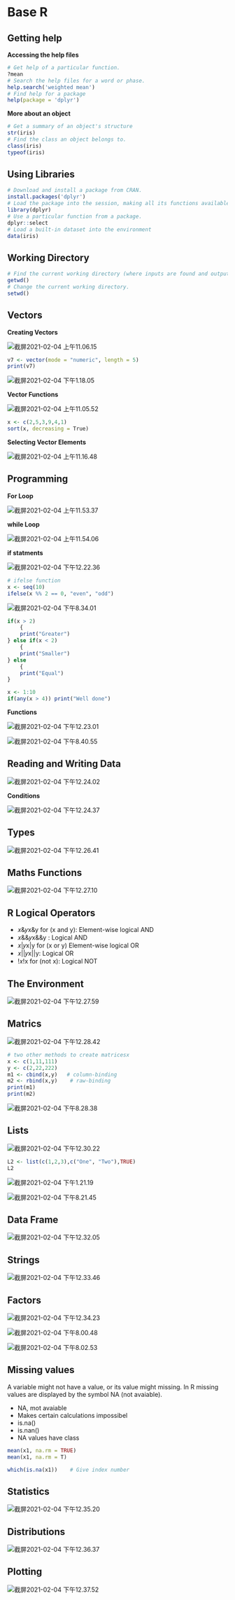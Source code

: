 

# Base R

## Getting help

**Accessing the help files**

```R
# Get help of a particular function.
?mean
# Search the help files for a word or phase.
help.search('weighted mean')
# Find help for a package
help(package = 'dplyr')
```

**More about an object**

```R
# Get a summary of an object's structure
str(iris)
# Find the class an object belongs to.
class(iris)
typeof(iris)
```



## Using Libraries

```R
# Download and install a package from CRAN.
install.packages('dplyr')
# Load the package into the session, making all its functions available to use.
library(dplyr)
# Use a particular function from a package.
dplyr::select
# Load a built-in dataset into the environment
data(iris)
```



## Working Directory

```R
# Find the current working directory (where inputs are found and outputs are sent).
getwd()
# Change the current working directory.
setwd()
```



## Vectors

**Creating Vectors**

![截屏2021-02-04 上午11.06.15](https://raw.githubusercontent.com/DataDevLPY/TyporaPicStore/main/Picture202111220055167.png?token=AWS37JL2267EDWKUS6PHDTDBTJ5FW)

```R
v7 <- vector(mode = "numeric", length = 5)
print(v7)
```

![截屏2021-02-04 下午1.18.05](https://raw.githubusercontent.com/DataDevLPY/TyporaPicStore/main/Picture202111220056300.png?token=AWS37JONCA7B4KM6IEVQR2DBTJ5GA)



**Vector Functions**

![截屏2021-02-04 上午11.05.52](https://raw.githubusercontent.com/DataDevLPY/TyporaPicStore/main/Picture202111220056448.png?token=AWS37JM74SYYAZEE3BGZXR3BTJ5GK)

```R
x <- c(2,5,3,9,4,1)
sort(x, decreasing = True)
```



**Selecting Vector Elements**

![截屏2021-02-04 上午11.16.48](https://raw.githubusercontent.com/DataDevLPY/TyporaPicStore/main/Picture202111220056392.png?token=AWS37JPOTDLLKBOQOXILXADBTJ5GS)



## Programming

**For Loop**

![截屏2021-02-04 上午11.53.37](https://raw.githubusercontent.com/DataDevLPY/TyporaPicStore/main/Picture202111220056507.png?token=AWS37JMAXCPDZTW3F3W3HPTBTJ5HG)



**while Loop**

![截屏2021-02-04 上午11.54.06](https://raw.githubusercontent.com/DataDevLPY/TyporaPicStore/main/Picture202111220056096.png?token=AWS37JPFB3CULMEOQRN3VSTBTJ5HK)



**if statments**

![截屏2021-02-04 下午12.22.36](https://raw.githubusercontent.com/DataDevLPY/TyporaPicStore/main/Picture202111220056812.png?token=AWS37JPIMF3IWORBB35L2J3BTJ5HU)

```R
# ifelse function
x <- seq(10)
ifelse(x %% 2 == 0, "even", "odd")
```

![截屏2021-02-04 下午8.34.01](https://raw.githubusercontent.com/DataDevLPY/TyporaPicStore/main/Picture202111220056909.png?token=AWS37JPMJIALAJU7SXHKM4TBTJ5IK)

```R
if(x > 2)
    {
    print("Greater")
} else if(x < 2)
    {
    print("Smaller")
} else
    {
    print("Equal")
}
```



```R
x <- 1:10
if(any(x > 4)) print("Well done")
```



**Functions**

![截屏2021-02-04 下午12.23.01](https://raw.githubusercontent.com/DataDevLPY/TyporaPicStore/main/Picture202111220056368.png?token=AWS37JMI66OWTK3PI2KFD33BTJ5IS)



![截屏2021-02-04 下午8.40.55](https://raw.githubusercontent.com/DataDevLPY/TyporaPicStore/main/Picture202111220056915.png?token=AWS37JOI6WCDWGHQ2LZ6MS3BTJ5IW)



## Reading and Writing Data

![截屏2021-02-04 下午12.24.02](https://raw.githubusercontent.com/DataDevLPY/TyporaPicStore/main/Picture202111220056018.png?token=AWS37JNWSLIGXGNN7QDK3U3BTJ5JC)

**Conditions**

![截屏2021-02-04 下午12.24.37](https://raw.githubusercontent.com/DataDevLPY/TyporaPicStore/main/Picture202111220056328.png?token=AWS37JIROGMALOHOSSA3OQLBTJ5JM)



## Types

![截屏2021-02-04 下午12.26.41](https://raw.githubusercontent.com/DataDevLPY/TyporaPicStore/main/Picture202111220057068.png?token=AWS37JJTUUCIEHQPLUYBZQ3BTJ5JU)



## Maths Functions

![截屏2021-02-04 下午12.27.10](https://raw.githubusercontent.com/DataDevLPY/TyporaPicStore/main/Picture202111220057560.png?token=AWS37JNWBJCEGBGVAJL3GKTBTJ5KA)



## R Logical Operators

- 𝑥&𝑦x&y for (x and y): Element-wise logical AND
- 𝑥&&𝑦x&&y : Logical AND
- 𝑥|𝑦x|y for (x or y) Element-wise logical OR
- 𝑥||𝑦x||y: Logical OR
- !𝑥!x for (not x): Logical NOT



## The Environment

![截屏2021-02-04 下午12.27.59](https://raw.githubusercontent.com/DataDevLPY/TyporaPicStore/main/Picture202111220057746.png?token=AWS37JNAIZKZUG7OQTGSK3DBTJ5KK)



## Matrics

![截屏2021-02-04 下午12.28.42](https://raw.githubusercontent.com/DataDevLPY/TyporaPicStore/main/Picture202111220057080.png?token=AWS37JOVRKBY3VRKMNS5KS3BTJ5KS)

```R
# two other methods to create matricesx
x <- c(1,11,111)
y <- c(2,22,222)
m1 <- cbind(x,y)   # column-binding
m2 <- rbind(x,y)    # raw-binding
print(m1)
print(m2)
```

![截屏2021-02-04 下午8.28.38](https://raw.githubusercontent.com/DataDevLPY/TyporaPicStore/main/Picture202111220057077.png?token=AWS37JIZ2WUU6FKBFOR7QGLBTJ5K6)



## Lists

![截屏2021-02-04 下午12.30.22](https://raw.githubusercontent.com/DataDevLPY/TyporaPicStore/main/Picture202111220057990.png?token=AWS37JMXO4IA7M2OYKYOW7DBTJ5LC)

```R
L2 <- list(c(1,2,3),c("One", "Two"),TRUE)
L2
```

![截屏2021-02-04 下午1.21.19](https://raw.githubusercontent.com/DataDevLPY/TyporaPicStore/main/Picture202111220057581.png?token=AWS37JI3ELEZULFYN3OCBELBTJ5LO)



![截屏2021-02-04 下午8.21.45](https://raw.githubusercontent.com/DataDevLPY/TyporaPicStore/main/Picture202111220057198.png?token=AWS37JPIYHJXFB22UYMOIZLBTJ5LY)





## Data Frame

![截屏2021-02-04 下午12.32.05](https://raw.githubusercontent.com/DataDevLPY/TyporaPicStore/main/Picture202111220057602.png?token=AWS37JOKBWUUCPVMJFXYKNTBTJ5MG)

## Strings

![截屏2021-02-04 下午12.33.46](https://raw.githubusercontent.com/DataDevLPY/TyporaPicStore/main/Picture202111220057365.png?token=AWS37JIAX2G6XUJOAI5TWQ3BTJ5MK)



## Factors

![截屏2021-02-04 下午12.34.23](https://raw.githubusercontent.com/DataDevLPY/TyporaPicStore/main/Picture202111220057995.png?token=AWS37JKML72WOUTFL2EJ4OTBTJ5MW)



![截屏2021-02-04 下午8.00.48](https://raw.githubusercontent.com/DataDevLPY/TyporaPicStore/main/Picture202111220057582.png?token=AWS37JOOI2COMJMDCA6MAVTBTJ5M6)

![截屏2021-02-04 下午8.02.53](https://raw.githubusercontent.com/DataDevLPY/TyporaPicStore/main/Picture202111220058410.png?token=AWS37JPFNDQWTOA4XIYBKIDBTJ5PU)



## Missing values

A variable might not have a value, or its value might missing. In R missing values are displayed by the symbol NA (not avaiable).

- NA, mot avaiable
- Makes certain calculations impossibel
- is.na()
- is.nan()
- NA values have class

```R
mean(x1, na.rm = TRUE)
mean(x1, na.rm = T)

which(is.na(x1))    # Give index number
```







## Statistics

![截屏2021-02-04 下午12.35.20](https://raw.githubusercontent.com/DataDevLPY/TyporaPicStore/main/Picture202111220058116.png?token=AWS37JKX56KEREKYZ3WY4UDBTJ5NO)



## Distributions

![截屏2021-02-04 下午12.36.37](https://raw.githubusercontent.com/DataDevLPY/TyporaPicStore/main/Picture202111220058701.png?token=AWS37JKFSIH6VAICHXBUJQDBTJ5N2)



## Plotting

![截屏2021-02-04 下午12.37.52](https://raw.githubusercontent.com/DataDevLPY/TyporaPicStore/main/Picture202111220058194.png?token=AWS37JMZEUJKCJVIZCTJTCLBTJ5OS)



